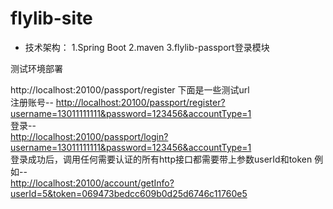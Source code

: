 # flylib-site
- 技术架构： 
1.Spring Boot 
2.maven
3.flylib-passport登录模块

测试环境部署 <br/>

http://localhost:20100/passport/register
下面是一些测试url<br/>
注册账号--
<a href="http://localhost:20100/passport/register?username=13011111111&password=123456&accountType=1">http://localhost:20100/passport/register?username=13011111111&password=123456&accountType=1</a>
<br/>
登录--
<br/>
<a href="http://localhost:20100/passport/login?username=13011111111&password=123456&accountType=1">
http://localhost:20100/passport/login?username=13011111111&password=123456&accountType=1
</a><br/>
登录成功后，调用任何需要认证的所有http接口都需要带上参数userId和token
例如--<br/>
<a href="http://localhost:20100/account/getInfo?userId=5&token=069473bedcc609b0d25d6746c11760e5">http://localhost:20100/account/getInfo?userId=5&token=069473bedcc609b0d25d6746c11760e5</a>
<br/>

